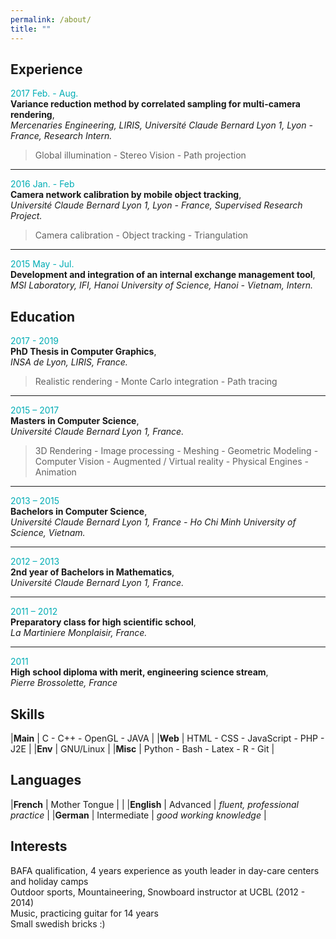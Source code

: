 ```yaml
---
permalink: /about/
title: ""
---
```


## Experience

<span style="color: #00adb5">2017 Feb. - Aug.</span>  
**Variance reduction method by correlated sampling for multi-camera rendering**,  
*Mercenaries Engineering, LIRIS, Université Claude Bernard Lyon 1, Lyon - France, Research Intern.*  
> Global illumination - Stereo Vision - Path projection

___
<span style="color: #00adb5">2016 Jan. - Feb</span>  
**Camera network calibration by mobile object tracking**,  
*Université Claude Bernard Lyon 1, Lyon - France, Supervised Research Project.*  
> Camera calibration - Object tracking - Triangulation

___
<span style="color: #00adb5">2015 May - Jul.</span>  
**Development and integration of an internal exchange management tool**,  
*MSI Laboratory, IFI, Hanoi University of Science, Hanoi - Vietnam, Intern.*

## Education

<span style="color: #00adb5">2017 - 2019</span>  
**PhD Thesis in Computer Graphics**,  
*INSA de Lyon, LIRIS, France.*  
> Realistic rendering - Monte Carlo integration - Path tracing

___
<span style="color: #00adb5">2015 – 2017</span>  
**Masters in Computer Science**,  
*Université Claude Bernard Lyon 1, France.*  
> 3D Rendering - Image processing - Meshing - Geometric Modeling - Computer Vision - Augmented / Virtual reality - Physical Engines - Animation

___
<span style="color: #00adb5">2013 – 2015</span>  
**Bachelors in Computer Science**,  
*Université Claude Bernard Lyon 1, France - Ho Chi Minh University of Science, Vietnam.*  

___
<span style="color: #00adb5">2012 – 2013</span>  
**2nd year of Bachelors in Mathematics**,  
*Université Claude Bernard Lyon 1, France.*

___
<span style="color: #00adb5">2011 – 2012</span>  
**Preparatory class for high scientific school**,  
*La Martiniere Monplaisir, France.*

___
<span style="color: #00adb5">2011</span>  
**High school diploma with merit, engineering science stream**,  
*Pierre Brossolette, France*

## Skills

|**Main**  | C - C++ - OpenGL - JAVA              |
|**Web**   | HTML - CSS - JavaScript - PHP - J2E  |
|**Env**   | GNU/Linux                            |
|**Misc**  | Python - Bash - Latex - R - Git      |

## Languages

|**French**     |   Mother Tongue   |                                   |
|**English**    |   Advanced        | *fluent, professional practice*   |
|**German**     |   Intermediate    | *good working knowledge*          |

## Interests

BAFA qualification, 4 years experience as youth leader in day-care centers and holiday camps  
Outdoor sports, Mountaineering, Snowboard instructor at UCBL (2012 - 2014)  
Music, practicing guitar for 14 years  
Small swedish bricks :)  
